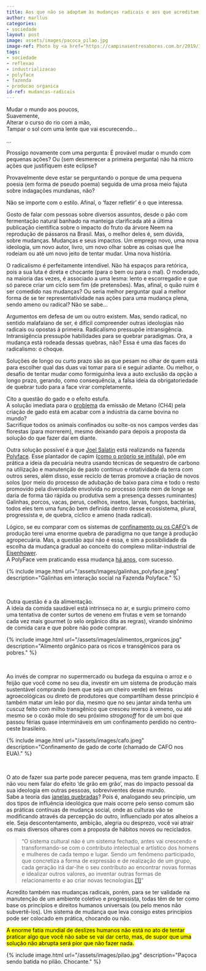 ```yaml
---
title: Aos que não se adaptam às mudanças radicais e aos que acreditam que sim
author: marllus
categories:
- sociedade
layout: post
image: assets/images/pacoca_pilao.jpg
image-ref: Photo by <a href="https://campinasentresabores.com.br/2019/10/31/pacoca-de-carne-seca-e-comida-de-saci/pacoca_pilao/">Entre Sabores</a>
tags:
- sociedade
- reflexao
- industrializacao
- polyface
- fazenda
- producao organica
id-ref: mudancas-radicais
---
```


Mudar o mundo aos poucos,  
Suavemente,  
Alterar o curso do rio com a mão,  
Tampar o sol com uma lente que vai escurecendo…

…

Prossigo novamente com uma pergunta: É provável mudar o mundo com pequenas ações? Ou (sem desmerecer a primeira pergunta) não há micro ações que justifiquem este eclipse?

Provavelmente deve estar se perguntando o porque de uma pequena poesia (em forma de pseudo poema) seguida de uma prosa meio fajuta sobre indagações mundanas, não?

Não se importe com o estilo. Afinal, o ‘fazer refletir’ é o que interessa.

Gosto de falar com pessoas sobre diversos assuntos, desde o pão com 
fermentação natural banhado na manteiga clarificada até a última 
publicação científica sobre o impacto do fruto da árvore Neem na 
reprodução de pássaros na Brasil. Mas, o melhor deles é, sem dúvida, 
sobre mudanças. Mudanças e seus impactos. Um emprego novo, uma nova 
ideologia, um novo autor, livro, um novo olhar sobre as coisas que lhe 
rodeiam ou até um novo jeito de tentar mudar. Uma nova história.

O radicalismo é perfeitamente intendível. Não há espaços para retórica, 
pois a sua luta é direta e chocante (para o bem ou para o mal). O 
moderado, na maioria das vezes, é associado a uma lesma: lento e 
escorregadio e que só parece criar um ciclo sem fim (de pretensões). 
Mas, afinal, o quão ruim é ser comedido nas mudanças? Ou seria melhor 
perguntar qual a melhor forma de se ter representatividade nas ações 
para uma mudança plena, sendo ameno ou radical? Não se sabe…

Argumentos em defesa de um ou outro existem. Mas, sendo radical, no sentido  malafaiano de ser, é difícil compreender outras ideologias não radicais ou opostas à primeira. Radicalismo pressupõe intransigência. 
Intransigência pressupõe habilidades para se quebrar paradigmas. Ora, a 
mudança está rodeada dessas quebras, não? Essa é uma das faces do 
radicalismo: o choque.

Soluções de longo ou curto prazo são as que pesam no olhar de quem está para  escolher qual das duas vai tomar para si e seguir adiante. Ou melhor, o 
desafio de tentar mudar como formiguinha leva a auto exclusão da opção a
 longo prazo, gerando, como consequência, a falsa ideia da 
obrigatoriedade de quebrar tudo para a face virar completamente.

Cito a questão do gado e o efeito estufa.  
A solução imediata para o [problema](http://www.oeco.org.br/dicionario-ambiental/28261-gases-do-efeito-estufa-dioxido-de-carbono-co2-e-metano-ch4/) da emissão de Metano (CH4) pela criação de gado está em acabar com a indústria da carne bovina no mundo?  
Sacrifique todos os animais confinados ou solte-os nos campos verdes das florestas  (para morrerem), mesmo deixando para depois a proposta da solução do  que fazer daí em diante.

Outra solução possível é a que [Joel Salatin](https://www.youtube.com/watch?v=-T9UaP1AsMI) está realizando na fazenda [Polyface](http://www.polyfacefarms.com/). Esse plantador de capim ([como o próprio se intitula](https://books.google.com.br/books?id=tN6FAwAAQBAJ&pg=PT207&dq=plantador+de+capim&hl=en&sa=X&ved=0ahUKEwiOp5vK9srVAhWEPiYKHbJ8DpMQ6AEIKzAA#v=onepage&q=plantador%20de%20capim&f=false)), põe em prática a ideia da pecuária neutra usando técnicas de sequestro  de carbono na utilização e manutenção de pasto contínuo e rotatividade  da terra com outros seres, além disso, esse reciclo de terras promove a  criação de novos solos (por meio do processo de adubação de baixo para  cima e todo o resto promovido pela diversidade envolvida no processo  (este nem de longe se daria de forma tão rápida ou produtiva sem a  presença desses ruminantes) Galinhas, porcos, vacas, perus, coelhos,  insetos, larvas, fungos, bactérias, todos eles tem uma função bem definida dentro desse ecossistema, plural, progressista e, de quebra, cíclico e ameno (nada radical).

Lógico, se eu comparar com os sistemas de [confinamento ou os CAFO](https://en.wikipedia.org/wiki/Concentrated_animal_feeding_operation)’s
 de produção terei uma enorme quebra de paradigma no que tange à 
produção agropecuária. Mas, a questão aqui não é essa, e sim a 
possibilidade da escolha da mudança gradual ao conceito do complexo 
militar-industrial de [Eisenhower](https://en.wikipedia.org/wiki/Dwight_D._Eisenhower).  
A PolyFace vem praticando essa mudança [há anos](http://www.acresusa.com/events/past/2017polyface-farms-intensive-discovery/about-polyface-farm), com sucesso.

{% include image.html url="/assets/images/galinhas_polyface.jpeg" description="Galinhas em interação social na Fazenda Polyface."  %}

<br>

Outra questão é a da alimentação.  
A ideia da comida saudável está intrínseca no ar, e surgiu primeiro como 
uma tentativa de conter surtos de veneno em frutas e vem se tornando 
cada vez mais gourmet (o selo orgânico dita as regras), virando sinônimo
 de comida cara e que pobre não pode comprar.

{% include image.html url="/assets/images/alimentos_organicos.jpg" description="Alimento orgânico para os ricos e transgênicos para os pobres." %}

<br>

Ao  invés de comprar no supermercado ou budega da esquina o arroz e o 
feijão que você come no seu dia, investir em um sistema de produção mais
 sustentável comprando (nem que seja um cheiro verde) em feiras 
agroecológicas ou direto de produtores que compartilham desse princípio é
 também matar um leão por dia, mesmo que no seu jantar ainda tenha um 
cuscuz feito com milho transgênico que cresceu imerso à veneno, ou até 
mesmo se o coxão mole do seu próximo *strogonoff* for de um boi que passou férias quase intermináveis em um confinamento perdido no centro-oeste brasileiro.

{% include image.html url="/assets/images/cafo.jpeg" description="Confinamento de gado de corte (chamado de CAFO nos EUA)." %}

<br>

O ato de fazer sua parte pode parecer pequena, mas tem grande impacto. E 
não vou nem falar do efeito ‘de grão em grão’, mas do impacto pessoal da
 sua ideologia em outras pessoas, sobreviventes desse mundo.  
Sabe a teoria das [janelas quebradas](https://drauziovarella.com.br/drauzio/janelas-quebradas/)? Pois é, analogando seu princípio, um dos tipos de influência ideológica que mais ocorre pelo senso comum são as práticas contínuas de mudança  social, onde as culturas vão se modificando através da percepção do  outro, influenciado por atos alheios a ele. Seja descontentamento,  ambição, alegria ou desprezo, você vai atrair os mais diversos olhares  com a proposta de hábitos novos ou reciclados.

> “O sistema cultural não é um sistema fechado, antes vai crescendo e 
> transformando-se com o contributo intelectual e artístico dos homens e  mulheres de cada tempo e lugar. Sendo um fenômeno participado, que  concretiza a forma de expressão e de realização de um grupo, cada  geração irá dar-lhe o seu contributo ao encontrar novas formas e  idealizar outros valores, ao inventar outras formas de relacionamento e ao criar novas tecnologias.[[1]](https://www.scielo.br/scielo.php?pid=S0103-20702002000100002&script=sci_arttext&tlng=pt)”

Acredito também nas mudanças radicais, porém, para se ter validade na manutenção de um ambiente coletivo e progressista, todas têm de ter como base os princípios e direitos humanos universais (ou pelo menos não 
subvertê-los). Um sistema de mudança que leva consigo estes princípios 
pode ser colocado em prática, chocando ou não.

<mark>A enorme fatia mundial de deslizes humanos não está no ato de tentar 
praticar algo que você não sabe se vai dar certo, mas, de supor que uma 
solução não abrupta será pior que não fazer nada.</mark>

{% include image.html url="/assets/images/pilao.jpg" description="Paçoca sendo batida no pilão. Chocante." %}
